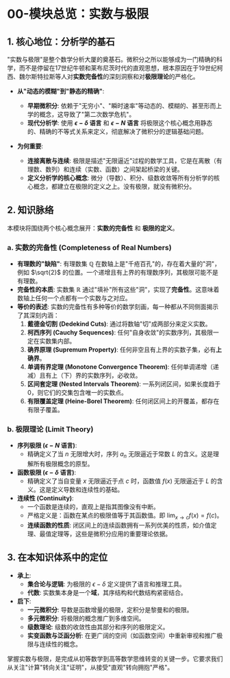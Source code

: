 # 00-模块总览：实数与极限

## 1. 核心地位：分析学的基石

"实数与极限"是整个数学分析大厦的奠基石。微积分之所以能够成为一门精确的科学，而不是停留在17世纪牛顿和莱布尼茨时代的直观思想，根本原因在于19世纪柯西、魏尔斯特拉斯等人对**实数完备性**的深刻洞察和对**极限理论**的严格化。

- **从"动态的模糊"到"静态的精确"**:
  - **早期微积分**: 依赖于"无穷小"、"瞬时速率"等动态的、模糊的、甚至形而上学的概念，这导致了"第二次数学危机"。
  - **现代分析学**: 使用 **$\epsilon-\delta$ 语言** 和 **$\epsilon-N$ 语言** 将极限这个核心概念用静态的、精确的不等式关系来定义，彻底解决了微积分的逻辑基础问题。

- **为何重要**:
  - **连接离散与连续**: 极限是描述"无限逼近"过程的数学工具，它是在离散（有理数、数列）和连续（实数、函数）之间架起桥梁的关键。
  - **定义分析学的核心概念**: 微分（导数）、积分、级数收敛等所有分析学的核心概念，都建立在极限的定义之上。没有极限，就没有微积分。

## 2. 知识脉络

本模块将围绕两个核心概念展开：**实数的完备性** 和 **极限的定义**。

### a. 实数的完备性 (Completeness of Real Numbers)

- **有理数的"缺陷"**: 有理数集 $\mathbb{Q}$ 在数轴上是"千疮百孔"的，存在着大量的"洞"，例如 $\sqrt{2}$ 的位置。一个递增且有上界的有理数序列，其极限可能不是有理数。
- **完备性的本质**: 实数集 $\mathbb{R}$ 通过"填补"所有这些"洞"，实现了**完备性**。这意味着数轴上任何一个点都有一个实数与之对应。
- **等价的表述**: 实数的完备性有多种等价的数学刻画，每一种都从不同侧面揭示了其深刻内涵：
    1. **戴德金切割 (Dedekind Cuts)**: 通过将数轴"切"成两部分来定义实数。
    2. **柯西序列 (Cauchy Sequences)**: 任何"自身收敛"的实数序列，其极限一定在实数集内部。
    3. **确界原理 (Supremum Property)**: 任何非空且有上界的实数子集，必有**上确界**。
    4. **单调有界定理 (Monotone Convergence Theorem)**: 任何单调递增（递减）且有上（下）界的实数序列，必收敛。
    5. **区间套定理 (Nested Intervals Theorem)**: 一系列闭区间，如果长度趋于0，则它们的交集包含唯一的实数点。
    6. **有限覆盖定理 (Heine-Borel Theorem)**: 任何闭区间上的开覆盖，都存在有限子覆盖。

### b. 极限理论 (Limit Theory)

- **序列极限 ($\epsilon-N$ 语言)**:
  - 精确定义了当 $n$ 无限增大时，序列 $a_n$ 无限逼近于常数 $L$ 的含义。这是理解所有极限概念的原型。
- **函数极限 ($\epsilon-\delta$ 语言)**:
  - 精确定义了当自变量 $x$ 无限逼近于点 $c$ 时，函数值 $f(x)$ 无限逼近于 $L$ 的含义。这是定义导数和连续性的基础。
- **连续性 (Continuity)**:
  - 一个函数是连续的，直观上是指其图像没有中断。
  - 严格定义是：函数在某点的极限值等于其函数值。即 $\lim_{x \to c} f(x) = f(c)$。
  - **连续函数的性质**: 闭区间上的连续函数拥有一系列优美的性质，如介值定理、最值定理等，这些是微积分应用的重要理论依据。

## 3. 在本知识体系中的定位

- **承上**:
  - **集合论与逻辑**: 为极限的 $\epsilon-\delta$ 定义提供了语言和推理工具。
  - **代数**: 实数集本身是一个**域**，其序结构和代数结构紧密结合。
- **启下**:
  - **一元微积分**: 导数是函数增量的极限，定积分是黎曼和的极限。
  - **多元微积分**: 将极限的概念推广到多维空间。
  - **级数理论**: 级数的收敛性由其部分和序列的极限定义。
  - **实变函数与泛函分析**: 在更广阔的空间（如函数空间）中重新审视和推广极限与连续性的概念。

掌握实数与极限，是完成从初等数学到高等数学思维转变的关键一步。它要求我们从关注"计算"转向关注"证明"，从接受"直观"转向拥抱"严格"。
